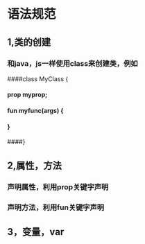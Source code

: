 # 语法规范
## 1,类的创建
###  和java，js一样使用class来创建类，例如
####class MyClass {
####    prop myprop;
####    fun myfunc(args) {
####    }
####}
## 2,属性，方法
###  声明属性，利用prop关键字声明
###  声明方法，利用fun关键字声明
## 3，变量，var